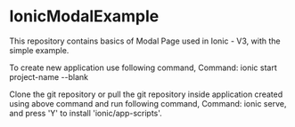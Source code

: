 # IonicModalExample
This repository contains basics of Modal Page used in Ionic - V3, with the simple example.

To create new application use following command, Command: ionic start project-name --blank

Clone the git repository or pull the git repository inside application created using above command and run following command, Command: ionic serve, and press 'Y' to install 'ionic/app-scripts'.
